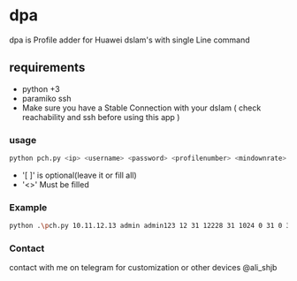 # dpa
dpa is Profile adder for Huawei dslam's with single Line command
## requirements
- python +3
- paramiko ssh
- Make sure you have a Stable Connection with your dslam ( check reachability and ssh before using this app )
### usage
 ```bash
 python pch.py <ip> <username> <password> <profilenumber> <mindownrate> <maxdownrate> <minuprate> <maxuprate> [mindownsnr] [maxdownsnr] [minupsnr] [maxupsnr] [downtarget] [uptarget]
 ```
* '[ ]' is optional(leave it or fill all)
* '<>' Must be filled
  
### Example
  ```bash
python .\pch.py 10.11.12.13 admin admin123 12 31 12228 31 1024 0 31 0 31 12 12
  ```
### Contact
  contact with me on telegram for customization or other devices
  @ali_shjb

